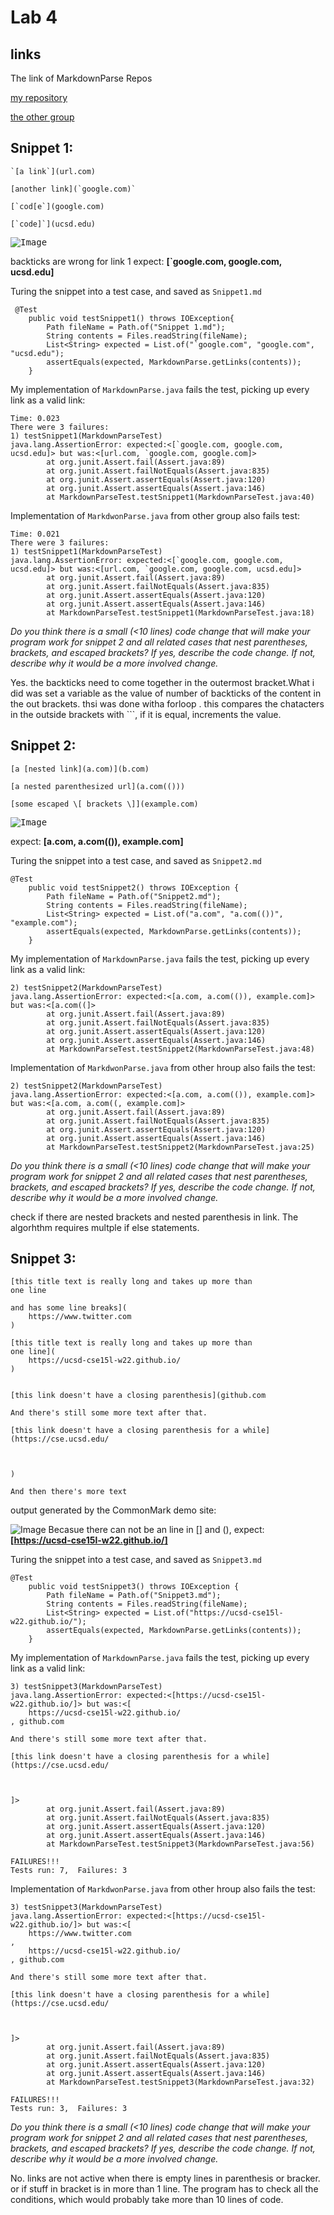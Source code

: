 # Lab 4
## links 

 The link of MarkdownParse Repos
 
[my repository](https://github.com/Maryamkusman/markdown-parse) 

[the other group](https://github.com/AnniePhan02/CSE15L-Panther.git)

## Snippet 1:
```
`[a link`](url.com)

[another link](`google.com)`

[`cod[e`](google.com)

[`code]`](ucsd.edu)
```

<kbd>![Image](Screen%20Shot%202022-02-26%20at%205.10.42%20PM.png)<kbd>

backticks are wrong for link 1
expect: **[`google.com, google.com, ucsd.edu]**

Turing the snippet into a test case, and saved as `Snippet1.md`
```
 @Test
    public void testSnippet1() throws IOException{
        Path fileName = Path.of("Snippet 1.md");
	    String contents = Files.readString(fileName);
        List<String> expected = List.of("`google.com", "google.com", "ucsd.edu");
        assertEquals(expected, MarkdownParse.getLinks(contents));
    }
```
My implementation of `MarkdownParse.java` fails the test, picking up every link as a valid link:
```
Time: 0.023
There were 3 failures:
1) testSnippet1(MarkdownParseTest)
java.lang.AssertionError: expected:<[`google.com, google.com, ucsd.edu]> but was:<[url.com, `google.com, google.com]>
        at org.junit.Assert.fail(Assert.java:89)
        at org.junit.Assert.failNotEquals(Assert.java:835)
        at org.junit.Assert.assertEquals(Assert.java:120)
        at org.junit.Assert.assertEquals(Assert.java:146)
        at MarkdownParseTest.testSnippet1(MarkdownParseTest.java:40)
```
Implementation of `MarkdwonParse.java` from other group also fails test:
```
Time: 0.021
There were 3 failures:
1) testSnippet1(MarkdownParseTest)
java.lang.AssertionError: expected:<[`google.com, google.com, ucsd.edu]> but was:<[url.com, `google.com, google.com, ucsd.edu]>
        at org.junit.Assert.fail(Assert.java:89)
        at org.junit.Assert.failNotEquals(Assert.java:835)
        at org.junit.Assert.assertEquals(Assert.java:120)
        at org.junit.Assert.assertEquals(Assert.java:146)
        at MarkdownParseTest.testSnippet1(MarkdownParseTest.java:18)
```
*Do you think there is a small (<10 lines) code change that will make your program work for snippet 2 and all related cases that nest parentheses, brackets, and escaped brackets? If yes, describe the code change. If not, describe why it would be a more involved change.*

Yes. the backticks need to come together in the outermost bracket.What i did was set a variable as the value of number of backticks of the content in the out brackets. thsi was done witha forloop . this compares the chatacters in the outside brackets with ```, if it is equal, increments the value. 


## Snippet 2:
```
[a [nested link](a.com)](b.com)

[a nested parenthesized url](a.com(()))

[some escaped \[ brackets \]](example.com)
```

<kbd>![Image](Screen%20Shot%202022-02-26%20at%205.12.38%20PM.png)<kbd>

expect: **[a.com, a.com(()), example.com]**

Turing the snippet into a test case, and saved as `Snippet2.md`
```
@Test
    public void testSnippet2() throws IOException {
        Path fileName = Path.of("Snippet2.md");
        String contents = Files.readString(fileName);
        List<String> expected = List.of("a.com", "a.com(())", "example.com");
        assertEquals(expected, MarkdownParse.getLinks(contents));
    }
```
My implementation of `MarkdownParse.java` fails the test, picking up every link as a valid link:
```
2) testSnippet2(MarkdownParseTest)
java.lang.AssertionError: expected:<[a.com, a.com(()), example.com]> but was:<[a.com((]>
        at org.junit.Assert.fail(Assert.java:89)
        at org.junit.Assert.failNotEquals(Assert.java:835)
        at org.junit.Assert.assertEquals(Assert.java:120)
        at org.junit.Assert.assertEquals(Assert.java:146)
        at MarkdownParseTest.testSnippet2(MarkdownParseTest.java:48)

```

Implementation of `MarkdwonParse.java` from other hroup also fails the test:
```
2) testSnippet2(MarkdownParseTest)
java.lang.AssertionError: expected:<[a.com, a.com(()), example.com]> but was:<[a.com, a.com((, example.com]>
        at org.junit.Assert.fail(Assert.java:89)
        at org.junit.Assert.failNotEquals(Assert.java:835)
        at org.junit.Assert.assertEquals(Assert.java:120)
        at org.junit.Assert.assertEquals(Assert.java:146)
        at MarkdownParseTest.testSnippet2(MarkdownParseTest.java:25)
```

*Do you think there is a small (<10 lines) code change that will make your program work for snippet 2 and all related cases that nest parentheses, brackets, and escaped brackets? If yes, describe the code change. If not, describe why it would be a more involved change.*

check if there are nested brackets and nested parenthesis in link. The algorhthm requires multple if else statements.

## Snippet 3:

```
[this title text is really long and takes up more than 
one line

and has some line breaks](
    https://www.twitter.com
)

[this title text is really long and takes up more than 
one line](
    https://ucsd-cse15l-w22.github.io/
)


[this link doesn't have a closing parenthesis](github.com

And there's still some more text after that.

[this link doesn't have a closing parenthesis for a while](https://cse.ucsd.edu/



)

And then there's more text
```
output generated by the CommonMark demo site:

![Image](Screen%20Shot%202022-02-26%20at%205.13.15%20PM.png)
Becasue there can not be an line in [] and (), 
expect: **[https://ucsd-cse15l-w22.github.io/]**

Turing the snippet into a test case, and saved as `Snippet3.md`
```
@Test
    public void testSnippet3() throws IOException {
        Path fileName = Path.of("Snippet3.md");
        String contents = Files.readString(fileName);
        List<String> expected = List.of("https://ucsd-cse15l-w22.github.io/");
        assertEquals(expected, MarkdownParse.getLinks(contents));
    }
```
My implementation of `MarkdownParse.java` fails the test, picking up every link as a valid link:
```
3) testSnippet3(MarkdownParseTest)
java.lang.AssertionError: expected:<[https://ucsd-cse15l-w22.github.io/]> but was:<[
    https://ucsd-cse15l-w22.github.io/
, github.com

And there's still some more text after that.

[this link doesn't have a closing parenthesis for a while](https://cse.ucsd.edu/



]>
        at org.junit.Assert.fail(Assert.java:89)
        at org.junit.Assert.failNotEquals(Assert.java:835)
        at org.junit.Assert.assertEquals(Assert.java:120)
        at org.junit.Assert.assertEquals(Assert.java:146)
        at MarkdownParseTest.testSnippet3(MarkdownParseTest.java:56)

FAILURES!!!
Tests run: 7,  Failures: 3
```

Implementation of `MarkdwonParse.java` from other hroup also fails the test:
```
3) testSnippet3(MarkdownParseTest)
java.lang.AssertionError: expected:<[https://ucsd-cse15l-w22.github.io/]> but was:<[
    https://www.twitter.com
, 
    https://ucsd-cse15l-w22.github.io/
, github.com

And there's still some more text after that.

[this link doesn't have a closing parenthesis for a while](https://cse.ucsd.edu/



]>
        at org.junit.Assert.fail(Assert.java:89)
        at org.junit.Assert.failNotEquals(Assert.java:835)
        at org.junit.Assert.assertEquals(Assert.java:120)
        at org.junit.Assert.assertEquals(Assert.java:146)
        at MarkdownParseTest.testSnippet3(MarkdownParseTest.java:32)

FAILURES!!!
Tests run: 3,  Failures: 3
```
*Do you think there is a small (<10 lines) code change that will make your program work for snippet 2 and all related cases that nest parentheses, brackets, and escaped brackets? If yes, describe the code change. If not, describe why it would be a more involved change.*

No. links are not active when there is empty lines in parenthesis or bracker. or if stuff in bracket is in more than 1 line. The program has to check all the conditions, which would probably take more than 10 lines of code.
